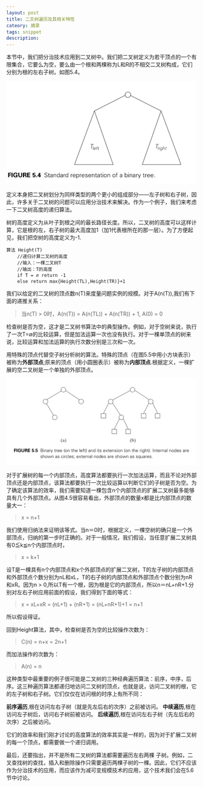 ```yaml
---
layout: post
title: 二叉树遍历及其相关特性
cateory: 摘录
tags: snippet
description: 
---
```


本节中，我们把分治技术应用到二叉树中。我们把二叉树定义为若干顶点的一个有限集合，它要么为空，要么由一个根和两棵称为L和R的不相交二叉树构成，它们分别为根的左右子树。如图5.4。

![](https://github.com/arcticlion/reading-lists/blob/master/Introduction%20to%20the%20Design%20and%20Analysis%20of%20Algorithms/04%20Divide-and-Conquer/屏幕截图%202014-12-04%2021.08.26.png)

定义本身把二叉树划分为同样类型的两个更小的组成部分——左子树和右子树，因此，许多关于二叉树的问题可以应用分治技术来解决。作为一个例子，我们来考虑一下二叉树高度的递归算法。

树的高度定义为从叶子到根之间的最长路径长度。所以，二叉树的高度可以这样计算，它是根的左，右子树的最大高度加1（加1代表根所在的那一层）。为了方便起见，我们把空树的高度定义为-1.

```
算法 Height(T)
    //递归计算二叉树的高度
    //输入：一棵二叉树T
    //输出：T的高度
    if T = ∅ return -1
    else return max{Height(TL),Height(TR)}+1
```

我们以给定的二叉树的顶点数n(T)来度量问题实例的规模。对于A(n(T)),我们有下面的递推关系：

> 当n(T) > 0时，A(n(T)) = A(n(TL)) + A(n(TR)) + 1,
> A(0) = 0

检查树是否为空，这才是二叉树书算法中的典型操作。例如，对于空树来说，执行了一次T=∅的比较运算，但是加法运算一次也没有执行。对于一棵单顶点的树来说，比较运算和加法运算的执行次数分别是三次和一次。

用特殊的顶点代替空子树分析树的算法。特殊的顶点（在图5.5中用小方块表示）被称为**外部顶点**;原来的顶点（用小圆圈表示）被称为**内部顶点**.根据定义，一棵扩展的空二叉树是一个单独的外部顶点。

![](https://github.com/arcticlion/reading-lists/blob/master/Introduction%20to%20the%20Design%20and%20Analysis%20of%20Algorithms/04%20Divide-and-Conquer/屏幕截图%202014-12-04%2021.28.37.png)

对于扩展树的每一个内部顶点，高度算法都要执行一次加法运算，而且不论对外部顶点还是内部顶点，该算法都要执行一次比较运算以判断它们的子树是否为空。为了确定该算法的效率，我们需要知道一棵包含n个内部顶点的扩展二叉树最多能够具有几个外部顶点。从图4.5很容易看出，外部顶点的数量x都是比内部顶点的数量大一：

> x = n+1

我们使用归纳法来证明该等式。当n＝0时，根据定义，一棵空树的确只是一个外部顶点，归纳的第一步时正确的。对于一般情况，我们假设，当任意扩展二叉树具有0≦k≦n个内部顶点时，

> x = k+1

设T是一棵具有n个内部顶点和x个外部顶点的扩展二叉树，T的左子树的内部顶点和外部顶点个数分别为nL和xL，T的右子树的内部顶点和外部顶点个数分别为nR和xR。因为n > 0,所以T有一个根，因为根是它的内部顶点，所以n＝nL+nR+1.分别对左右子树应用前面的假设，我们得到下面的等式：

> x = xL+xR = (nL+1) + (nR+1) = (nL+nR+1)+1 = n+1

所以假设得证。

回到Height算法，其中，检查树是否为空的比较操作次数为：

> C(n) = n+x = 2n+1

而加法操作的次数为：

> A(n) = n

这种类型中最重要的例子很可能是二叉树的三种经典遍历算法：前序，中序，后序。这三种遍历算法都递归地访问二叉树的顶点，也就是说，访问二叉树的根，它的左子树和右子树。它们仅仅在访问根的时序上有所不同：

**前序遍历**,根在访问左右子树（就是先左后右的次序）之前被访问。
**中续遍历**,根在访问左子树后，访问右子树前被访问。
**后续遍历**,根在访问左右子树（先左后右的次序）之后被访问。

它们的效率和我们刚才讨论的高度算法的效率其实是一样的，因为对于扩展二叉树的每一个顶点，都需要做一个递归调用。

最后，还要指出，并不是所有二叉树的算法都需要遍历左右两棵 子树。例如，二叉查找树的查找，插入和删除操作只需要遍历两棵子树的一棵。因此，它们不应该作为分治技术的应用，而应该作为减可变规模技术的应用，这个技术我们会在5.6节中讨论。

